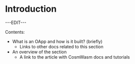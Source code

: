 ﻿---
sidebar_position: 1
---

# Introduction

---EDIT---

Contents:

- What is an OApp and how is it built? (briefly)
	- Links to other docs related to this section
- An overview of the section
	- A link to the article with CosmWasm docs and tutorials